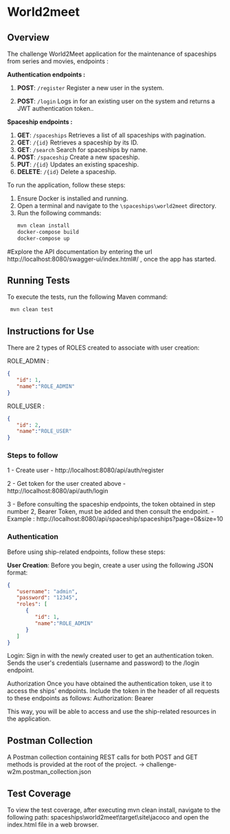 # World2meet

## Overview

The challenge World2Meet application for the maintenance of spaceships from series and movies, endpoints :

**Authentication endpoints :**

1. **POST**: `/register` Register a new user in the system.

2. **POST**: `/login` Logs in for an existing user on the system and returns a JWT authentication token..

**Spaceship endpoints :**

1. **GET**: `/spaceships` Retrieves a list of all spaceships with pagination.
2. **GET**: `/{id}` Retrieves a spaceship by its ID.
3. **GET**: `/search` Search for spaceships by name.
4. **POST**: `/spaceship` Create a new spaceship.
5. **PUT**: `/{id}` Updates an existing spaceship.
6. **DELETE**: `/{id}` Delete a spaceship.

To run the application, follow these steps:

1. Ensure Docker is installed and running.
2. Open a terminal and navigate to the `\spaceships\world2meet` directory.
3. Run the following commands:
   ```bash
   mvn clean install
   docker-compose build
   docker-compose up

#Explore the API documentation by entering the url http://localhost:8080/swagger-ui/index.html#/ , once the app has started.
## Running Tests

To execute the tests, run the following Maven command:
  ```bash
   mvn clean test 
   ```
## Instructions for Use

There are 2 types of ROLES created to associate with user creation:

ROLE_ADMIN :
```json
{
   "id": 1,
   "name":"ROLE_ADMIN"
}
```

ROLE_USER :
```json
{
   "id": 2,
   "name":"ROLE_USER"
}
```

### Steps to follow

1 - Create user - http://localhost:8080/api/auth/register

2 - Get token for the user created above - http://localhost:8080/api/auth/login

3 - Before consulting the spaceship endpoints, the token obtained in step number 2, Bearer Token, must be added and then consult the endpoint. - Example : http://localhost:8080/api/spaceship/spaceships?page=0&size=10

### Authentication

Before using ship-related endpoints, follow these steps:

**User Creation**:
Before you begin, create a user using the following JSON format:
```json
{
   "username": "admin",
   "password": "12345",
   "roles": [
      {
         "id": 1,
         "name":"ROLE_ADMIN"
      }
   ]
}
```
Login:
Sign in with the newly created user to get an authentication token. Sends the user's credentials (username and password) to the /login endpoint.

Authorization
Once you have obtained the authentication token, use it to access the ships' endpoints. Include the token in the header of all requests to these endpoints as follows:
Authorization: Bearer <token>

This way, you will be able to access and use the ship-related resources in the application.

## Postman Collection

A Postman collection containing REST calls for both POST and GET methods is provided at the root of the project.
->  challenge-w2m.postman_collection.json

## Test Coverage

To view the test coverage, after executing mvn clean install, navigate to the following path:
spaceships\world2meet\target\site\jacoco and open the index.html file in a web browser.